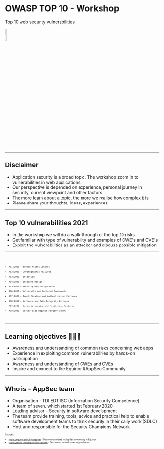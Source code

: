 <!-- .slide: data-background-image="https://eds-static.equinor.com/logo/equinor-logo-primary.svg#white" data-background-size="15%" data-background-position="right 2% top 2%"-->

# OWASP TOP 10 - Workshop

Top 10 web security vulnerabilities

<img src="./content/images/appsec-icon.svg" width="10%" height="auto" display="block" margin-left="auto" margin-right="auto">

---
## Disclaimer

- Application security is a broad topic. The workshop zoom in to vulnerabilities in web 
applications<!-- .element: style="font-size:0.9em"-->
- Our perspective is depended on experience, personal journey in security, current
viewpoint and other factors<!-- .element: style="font-size:0.9em"-->
- The more learn about a topic, the more we realise how complex it is<!-- .element: style="font-size:0.9em"-->
- Please share your thoughts, ideas, experiences<!-- .element: style="font-size:0.9em"-->

---
<!-- .slide: data-background-image="../resources/images/top10logo.png" data-background-size="20%" data-background-position="right 2% top 2%"-->
## Top 10 vulnerabilities 2021

- In the workshop we will do a walk-through of the top 10 risks<!-- .element: style="font-size:0.9em"-->
- Get familiar with type of vulnerability and examples of CWE's and CVE's<!-- .element: style="font-size:0.9em"-->
- Exploit the vulnerabilities as an attacker and discuss possible mitigation<!-- .element: style="font-size:0.9em"-->

<hr>

<code style="text-align:left; font-size:0.5em">

- A01:2021 – Broken Access Control
- A02:2021 – Cryptographic Failures
- A03:2021 – Injection
- A04:2021 – Insecure Design
- A05:2021 – Security Misconfiguration
- A06:2021 – Vulnerable and Outdated Components
- A07:2021 – Identification and Authentication Failures
- A08:2021 – Software and Data Integrity Failures
- A09:2021 – Security Logging and Monitoring Failures
- A10:2021 - Server-Side Request Forgery (SSRF)

</code>

---
## Learning objectives 👩🏽‍🏫

- Awareness and understanding of common risks concerning web apps<!-- .element: style="font-size:0.9em"-->
- Experience in exploiting common vulnerabilities by hands-on participation<!-- .element: style="font-size:0.9em"-->
- Awareness and understanding of CWEs and CVEs<!-- .element: style="font-size:0.9em"-->
- Inspire and connect to the Equinor #AppSec Community<!-- .element: style="font-size:0.9em"-->

---
## Who is - AppSec team

- Organisation - TDI EDT ISC (Information Security Competence)
- A team of seven, which started 1st February 2020
- Leading advisor - Security in software development
- The team provide training, tools, advice and practical help to enable software
development teams to think security in their daily work (SDLC)
- Host and responsible for the Security Champions Network

<div style="text-align:left; font-size:0.5em;">

Sources:

- https://equinor.github.io/appsec - Documents related to AppSec community in Equinor
- https://github.com/equinor/isc-appsec - Documents related to our org and team

</div>

